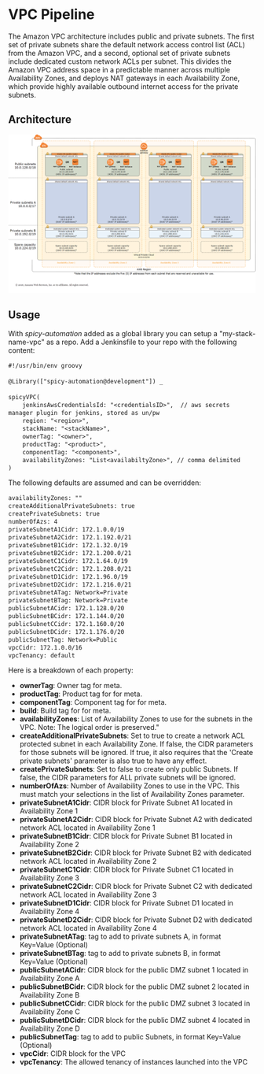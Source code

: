 # VPC Pipeline

The Amazon VPC architecture includes public and private subnets. The first set of private subnets share the default network access control list (ACL) from the Amazon VPC, and a second, optional set of private subnets include dedicated custom network ACLs per subnet. This divides the Amazon VPC address space in a predictable manner across multiple Availability Zones, and deploys NAT gateways in each Availability Zone, which provide highly available outbound internet access for the private subnets.

## Architecture

![architecture](vpc-design.png)

## Usage

With _spicy-automation_ added as a global library you can setup a "my-stack-name-vpc" as a repo. Add a Jenkinsfile to your repo with the following content:

```
#!/usr/bin/env groovy

@Library(["spicy-automation@development"]) _

spicyVPC(
    jenkinsAwsCredentialsId: "<credentialsID>",  // aws secrets manager plugin for jenkins, stored as un/pw
    region: "<region>",
    stackName: "<stackName>",
    ownerTag: "<owner>",
    productTag: "<product>",
    componentTag: "<component>",
    availabilityZones: "List<availabiltyZone>", // comma delimited
)
```

The following defaults are assumed and can be overridden:

```
availabilityZones: ""
createAdditionalPrivateSubnets: true
createPrivateSubnets: true
numberOfAzs: 4
privateSubnetA1Cidr: 172.1.0.0/19
privateSubnetA2Cidr: 172.1.192.0/21
privateSubnetB1Cidr: 172.1.32.0/19
privateSubnetB2Cidr: 172.1.200.0/21
privateSubnetC1Cidr: 172.1.64.0/19
privateSubnetC2Cidr: 172.1.208.0/21
privateSubnetD1Cidr: 172.1.96.0/19
privateSubnetD2Cidr: 172.1.216.0/21
privateSubnetATag: Network=Private
privateSubnetBTag: Network=Private
publicSubnetACidr: 172.1.128.0/20
publicSubnetBCidr: 172.1.144.0/20
publicSubnetCCidr: 172.1.160.0/20
publicSubnetDCidr: 172.1.176.0/20
publicSubnetTag: Network=Public
vpcCidr: 172.1.0.0/16
vpcTenancy: default
```

Here is a breakdown of each property:

- **ownerTag**: Owner tag for meta.
- **productTag**: Product tag for for meta.
- **componentTag**: Component tag for for meta.
- **build**: Build tag for for meta.
- **availabilityZones**: List of Availability Zones to use for the subnets in the VPC. Note: The logical order is preserved."
- **createAdditionalPrivateSubnets**: Set to true to create a network ACL protected subnet in each Availability Zone. If false, the CIDR parameters for those subnets will be ignored. If true, it also requires that the 'Create private subnets' parameter is also true to have any effect.
- **createPrivateSubnets**: Set to false to create only public Subnets. If false, the CIDR parameters for ALL private subnets will be ignored.
- **numberOfAzs**: Number of Availability Zones to use in the VPC. This must match your selections in the list of Availability Zones parameter.
- **privateSubnetA1Cidr**: CIDR block for Private Subnet A1 located in Availability Zone 1
- **privateSubnetA2Cidr**: CIDR block for Private Subnet A2 with dedicated network ACL located in Availability Zone 1
- **privateSubnetB1Cidr**: CIDR block for Private Subnet B1 located in Availability Zone 2
- **privateSubnetB2Cidr**: CIDR block for Private Subnet B2 with dedicated network ACL located in Availability Zone 2
- **privateSubnetC1Cidr**: CIDR block for Private Subnet C1 located in Availability Zone 3
- **privateSubnetC2Cidr**: CIDR block for Private Subnet C2 with dedicated network ACL located in Availability Zone 3
- **privateSubnetD1Cidr**: CIDR block for Private Subnet D1 located in Availability Zone 4
- **privateSubnetD2Cidr**: CIDR block for Private Subnet D2 with dedicated network ACL located in Availability Zone 4
- **privateSubnetATag**: tag to add to private subnets A, in format Key=Value (Optional)
- **privateSubnetBTag**: tag to add to private subnets B, in format Key=Value (Optional)
- **publicSubnetACidr**: CIDR block for the public DMZ subnet 1 located in Availability Zone A
- **publicSubnetBCidr**: CIDR block for the public DMZ subnet 2 located in Availability Zone B
- **publicSubnetCCidr**: CIDR block for the public DMZ subnet 3 located in Availability Zone C
- **publicSubnetDCidr**: CIDR block for the public DMZ subnet 4 located in Availability Zone D
- **publicSubnetTag**: tag to add to public Subnets, in format Key=Value (Optional)
- **vpcCidr**: CIDR block for the VPC
- **vpcTenancy**: The allowed tenancy of instances launched into the VPC
